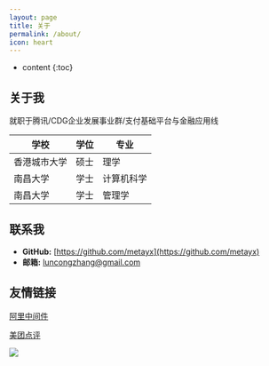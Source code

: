 ```yaml
---
layout: page
title: 关于
permalink: /about/
icon: heart
---
```


* content
{:toc}

## 关于我

就职于腾讯/CDG企业发展事业群/支付基础平台与金融应用线

|  学校   | 学位  | 专业  |
|  ----  | ----  | ----   |
| 香港城市大学 | 硕士  | 理学  |
| 南昌大学  | 学士  | 计算机科学  |
| 南昌大学  | 学士  | 管理学  |

## 联系我

* **GitHub:** [https://github.com/metayx](https://github.com/metayx)
* **邮箱:** luncongzhang@gmail.com

## 友情链接


[阿里中间件](http://jm.taobao.org/)

[美团点评](https://tech.meituan.com/)

![](https://i.loli.net/2018/07/23/5b558352b739a.jpg)


